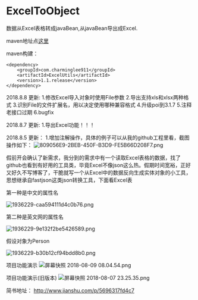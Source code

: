 # ExcelToObject
数据从Excel表格转成javaBean,从javaBean导出成Excel.

maven地址点[这里](https://mvnrepository.com/artifact/com.charminglee911/ExcelUtils)

maven构建：
```
<dependency>
    <groupId>com.charminglee911</groupId>
    <artifactId>ExcelUtils</artifactId>
    <version>1.1.release</version>
</dependency>
```

2018.8.8 更新:
1.修改Excel导入对象时使用File参数
2.导出支持xls和xlsx两种格式
3.识别File的文件扩展名，用以决定使用哪种兼容格式
4.升级poi到3.1.7
5.注释老接口过期
6.bugfix

2018.8.7 更新:
1.导出Excel功能！！！

2018.8.5 更新：
1.增加注解操作，具体的例子可以从我的github工程里看，截图操作如下：
![809056E9-2BEB-450F-B3D9-FE5B66D208F7.png](https://upload-images.jianshu.io/upload_images/1936229-1a7e34e68f43075a.png?imageMogr2/auto-orient/strip%7CimageView2/2/w/1240)

假前开会确认了新需求，我分到的需求中有一个读取Excel表格的数据，找了github也看到有好用的工具类，毕竟Excel不像json这么热。假期时间宽裕，正好又好久不写博客了，干脆就写一个从Excel中的数据反向生成实体对象的小工具，思想继承自fastjson这类json转换工具，下面看Excel表

第一种是中文的属性名

![1936229-caa594111d4c0b76.png](http://upload-images.jianshu.io/upload_images/1936229-1a5500843531fcfc.png?imageMogr2/auto-orient/strip%7CimageView2/2/w/1240)

第二种是英文网的属性名

![1936229-9e132f2be5426589.png](http://upload-images.jianshu.io/upload_images/1936229-3d237d2024653471.png?imageMogr2/auto-orient/strip%7CimageView2/2/w/1240)

假设对象为Person

![1936229-b30b12cf94bdd8b0.png](http://upload-images.jianshu.io/upload_images/1936229-78790fab5df657ee.png?imageMogr2/auto-orient/strip%7CimageView2/2/w/1240)

项目功能演示
![屏幕快照 2018-08-09 08.04.54.png](https://upload-images.jianshu.io/upload_images/1936229-e7301610d88672e5.png?imageMogr2/auto-orient/strip%7CimageView2/2/w/1240)

项目功能演示(旧版本)
![屏幕快照 2018-08-07 23.25.35.png](https://upload-images.jianshu.io/upload_images/1936229-9c0bd43d73560524.png?imageMogr2/auto-orient/strip%7CimageView2/2/w/1240)

简书地址：
http://www.jianshu.com/p/5696317fd4c7
